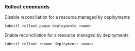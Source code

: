 ### Rollout commands



Disable reconciliation for a resource managed by deployments

```sh
kubectl rollout pause deployments <name> 
```

Enable reconciliation for a resource managed by deployments


```sh
kubectl rollout resume deployments <name> 
```

